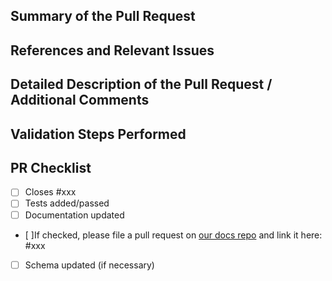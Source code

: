 ## Summary of the Pull Request

## References and Relevant Issues

## Detailed Description of the Pull Request / Additional Comments

## Validation Steps Performed

## PR Checklist
- [ ] Closes #xxx
- [ ] Tests added/passed
- [ ] Documentation updated
- [ ]If checked, please file a pull request on [our docs repo](https://github.com/MicrosoftDocs/terminal) and link it here: #xxx
- [ ] Schema updated (if necessary)
